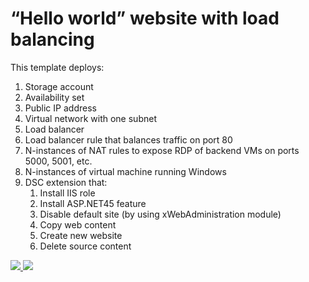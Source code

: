 # “Hello world” website with load balancing 

This template deploys:
1.	Storage account
2.	Availability set
3.	Public IP address
4.	Virtual network with one subnet
5.	Load balancer
6.	Load balancer rule that balances traffic on port 80
7.	N-instances of NAT rules to expose RDP of backend VMs on ports 5000, 5001, etc.
8.	N-instances of virtual machine running Windows
9.	DSC extension that:
    1.	Install IIS role
    2.	Install ASP.NET45 feature
    3.	Disable default site (by using xWebAdministration module)
    4.	Copy web content
    5.	Create new website
    6.	Delete source content


<a href="https://portal.azure.com/#create/Microsoft.Template/uri/https%3A%2F%2Fraw.githubusercontent.com%2Fnsucheninov%2FAzure%2Fmaster%2Fsimple-website%2Fazuredeploy.json" target="_blank">
    <img src="http://azuredeploy.net/deploybutton.png"/>
</a>
<a href="http://armviz.io/#/?load=https%3A%2F%2Fraw.githubusercontent.com%2Fnsucheninov%2FAzure%2Fmaster%2Fsimple-website%2Fazuredeploy.json" target="_blank">
    <img src="http://armviz.io/visualizebutton.png"/>
</a>
